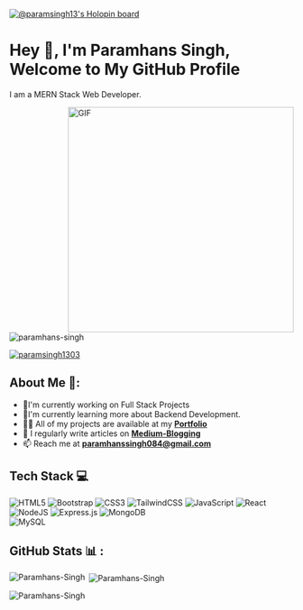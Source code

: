 [![@paramsingh13's Holopin board](https://holopin.me/paramsingh13)](https://holopin.io/@paramsingh13)

# Hey 👋, I'm Paramhans Singh, Welcome to My GitHub Profile
I am a MERN Stack Web Developer.

<img align="right" alt="GIF" src="https://www.techbabble.zone/content/images/2021/07/46207-programmer-1.gif" width="400px"  />

<p align="left"> <img src="https://komarev.com/ghpvc/?username=paramhans-singh&label=Profile%20views&color=0e75b6&style=flat" alt="paramhans-singh" /> </p>

<p align="left"> <a href="https://twitter.com/paramsingh1303" target="blank"><img src="https://img.shields.io/twitter/follow/paramsingh1303?logo=twitter&style=for-the-badge" alt="paramsingh1303" /></a> </p>


##  About Me 💫:
- 🌱I'm currently working on Full Stack Projects             
- 🔭I'm currently learning more about Backend Development.          
- 👨‍💻 All of my projects are available at my [**Portfolio**](https://paramhans-singh.github.io/Portfolio/)
- 📝 I regularly write articles on [**Medium-Blogging**](https://medium.com/@paramsingh13)
- 📫 Reach me at **paramhanssingh084@gmail.com**


## Tech Stack 💻

![HTML5](https://img.shields.io/badge/html5-%23E34F26.svg?style=for-the-badge&logo=html5&logoColor=white)
![Bootstrap](https://img.shields.io/badge/bootstrap-%23563D7C.svg?style=for-the-badge&logo=bootstrap&logoColor=white)
![CSS3](https://img.shields.io/badge/css3-%231572B6.svg?style=for-the-badge&logo=css3&logoColor=white)
![TailwindCSS](https://img.shields.io/badge/tailwindcss-%2338B2AC.svg?style=for-the-badge&logo=tailwind-css&logoColor=white)
![JavaScript](https://img.shields.io/badge/javascript-%23323330.svg?style=for-the-badge&logo=javascript&logoColor=%23F7DF1E)
![React](https://img.shields.io/badge/react-%2320232a.svg?style=for-the-badge&logo=react&logoColor=%2361DAFB)
![NodeJS](https://img.shields.io/badge/node.js-6DA55F?style=for-the-badge&logo=node.js&logoColor=white) 
![Express.js](https://img.shields.io/badge/express.js-%23404d59.svg?style=for-the-badge&logo=express&logoColor=%2361DAFB) 
![MongoDB](https://img.shields.io/badge/MongoDB-%234ea94b.svg?style=for-the-badge&logo=mongodb&logoColor=white) 	
![MySQL](https://img.shields.io/badge/mysql-%2300f.svg?style=for-the-badge&logo=mysql&logoColor=white) 


## GitHub Stats 📊 :
<p><img align="left" src="https://github-readme-stats.vercel.app/api/top-langs?username=paramhans-singh&show_icons=true&locale=en&layout=compact" alt="Paramhans-Singh" /></p>

<p>&nbsp;<img align="center" src="https://github-readme-stats.vercel.app/api?username=paramhans-singh&show_icons=true&locale=en" alt="Paramhans-Singh" /></p>

<p><img align="center" src="https://github-readme-streak-stats.herokuapp.com/?user=paramhans-singh&" alt="Paramhans-Singh" /></p>



